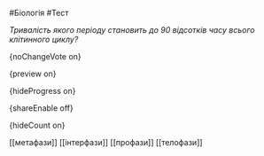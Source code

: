 #Біологія #Тест

*Тривалість якого періоду становить до 90 відсотків часу всього клітинного циклу?*

{noChangeVote on}

{preview on}

{hideProgress on}

{shareEnable off}

{hideCount on}

[[метафази]]
[[інтерфази]]
[[профази]]
[[телофази]]
